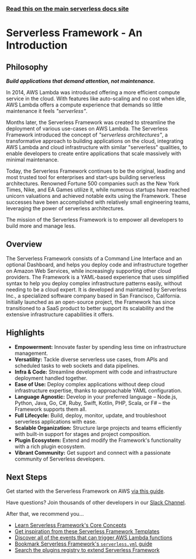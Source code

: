 <!--
title: 'Serverless Framework Documentation'
short_title: 'Introduction'
description: 'An introduction to the Serverless Framework, its philosophy, overview, and key highlights. Learn how to build serverless applications efficiently with minimal maintenance.'
keywords:
  [
    'Serverless Framework',
    'AWS Lambda',
    'Serverless Documentation',
    'Serverless Architectures',
    'Cloud Infrastructure',
    'Serverless CLI',
    'Serverless Dashboard',
  ]
-->

<!-- DOCS-SITE-LINK:START automatically generated  -->

### [Read this on the main serverless docs site](https://www.serverless.com/framework/docs/)

<!-- DOCS-SITE-LINK:END -->

# Serverless Framework - An Introduction

## Philosophy

**_Build applications that demand attention, not maintenance._**

In 2014, AWS Lambda was introduced offering a more efficient compute service in the cloud. With features like auto-scaling and no cost when idle, AWS Lambda offers a compute experience that demands so little maintenance it feels _"serverless"_.

Months later, the Serverless Framework was created to streamline the deployment of various use-cases on AWS Lambda. The Serverless Framework introduced the concept of _"serverless architectures"_, a transformative approach to building applications on the cloud, integrating AWS Lambda and cloud infrastructure with similar "serverless" qualities, to enable developers to create entire applications that scale massively with minimal maintenance.

Today, the Serverless Framework continues to be the original, leading and most trusted tool for enterprises and start-ups building serverless architectures. Renowned Fortune 500 companies such as the New York Times, Nike, and EA Games utilize it, while numerous startups have reached unicorn valuations and achieved notable exits using the Framework. These successes have been accomplished with relatively small engineering teams, leveraging the power of serverless architectures.

The mission of the Serverless Framework is to empower all developers to build more and manage less.

## Overview

The Serverless Framework consists of a Command Line Interface and an optional Dashboard, and helps you deploy code and infrastructure together on Amazon Web Services, while increasingly supporting other cloud providers. The Framework is a YAML-based experience that uses simplified syntax to help you deploy complex infrastructure patterns easily, without needing to be a cloud expert. It is developed and maintained by Serverless Inc., a specialized software company based in San Francisco, California. Initially launched as an open-source project, the Framework has since transitioned to a SaaS product to better support its scalability and the extensive infrastructure capabilities it offers.

## Highlights

- **Empowerment:** Innovate faster by spending less time on infrastructure management.
- **Versatility:** Tackle diverse serverless use cases, from APIs and scheduled tasks to web sockets and data pipelines.
- **Infra & Code:** Streamline development with code and infrastructure deployment handled together.
- **Ease of Use:** Deploy complex applications without deep cloud infrastructure expertise, thanks to approachable YAML configuration.
- **Language Agnostic:** Develop in your preferred language – Node.js, Python, Java, Go, C#, Ruby, Swift, Kotlin, PHP, Scala, or F# – the Framework supports them all.
- **Full Lifecycle:** Build, deploy, monitor, update, and troubleshoot serverless applications with ease.
- **Scalable Organization:** Structure large projects and teams efficiently with built-in support for stages and project composition.
- **Plugin Ecosystem:** Extend and modify the Framework's functionality with a rich plugin ecosystem.
- **Vibrant Community:** Get support and connect with a passionate community of Serverless developers.

## Next Steps

Get started with the Serverless Framework on AWS [via this guide](https://serverless.com/framework/docs/getting-started/).

Have questions? Join thousands of other developers in our [Slack Channel](https://serverless.com/slack).

After that, we recommend you...

- [Learn Serverless Framework's Core Concepts](https://www.serverless.com/framework/docs/providers/aws/guide/intro)
- [Get inspiration from these Serverless Framework Templates](https://github.com/serverless/examples)
- [Discover all of the events that can trigger AWS Lambda functions](https://www.serverless.com/framework/docs/providers/aws/guide/events)
- [Bookmark Serverless Framework's `serverless.yml` guide](https://www.serverless.com/framework/docs/providers/aws/guide/serverless.yml)
- [Search the plugins registry to extend Serverless Framework](https://www.serverless.com/plugins)
